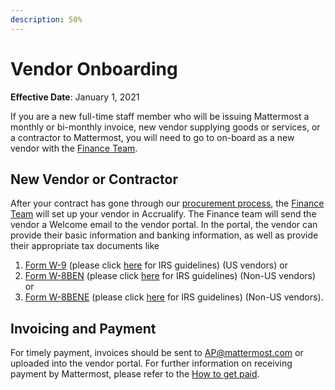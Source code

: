 ```yaml
---
description: 50%
---
```


# Vendor Onboarding

**Effective Date**: January 1, 2021

If you are a new full-time staff member who will be issuing Mattermost a monthly or bi-monthly invoice, new vendor supplying goods or services, or a contractor to Mattermost, you will need to go to on-board as a new vendor with the [Finance Team](https://community.mattermost.com/private-core/channels/expenses). 

## New Vendor or Contractor

After your contract has gone through our [procurement process](https://handbook.mattermost.com/company/how-to-guides-for-staff/how-to-purchase/how-to-procure-a-vendor-contract), the [Finance Team](https://community.mattermost.com/private-core/channels/expenses) will set up your vendor in Accrualify. The Finance team will send the vendor a Welcome email to the vendor portal. In the portal, the vendor can provide their basic information and banking information, as well as provide their appropriate tax documents like

1. [Form W-9](https://www.irs.gov/pub/irs-pdf/fw9.pdf) \(please click [here](https://www.irs.gov/pub/irs-pdf/iw9.pdf) for IRS guidelines\) (US vendors) or  
2. [Form W-8BEN](https://www.irs.gov/pub/irs-pdf/fw8ben.pdf) \(please click [here](https://www.irs.gov/pub/irs-pdf/iw8ben.pdf) for IRS guidelines\) (Non-US vendors) or 
3. [Form W-8BENE](https://www.irs.gov/pub/irs-pdf/fw8bene.pdf) \(please click [here](https://www.irs.gov/pub/irs-pdf/iw8bene.pdf) for IRS guidelines\) (Non-US vendors). 

## Invoicing and Payment

For timely payment, invoices should be sent to [AP@mattermost.com](mailto:AP@mattermost.com) or uploaded into the vendor portal. For further information on receiving payment by Mattermost, please refer to the [How to get paid](https://handbook.mattermost.com/company/how-to-guides-for-staff/how-to-get-paid). 

